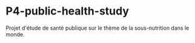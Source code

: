 # P4-public-health-study
Projet d'étude de santé publique sur le thème de la sous-nutrition dans le monde.
